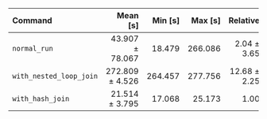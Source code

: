 | Command | Mean [s] | Min [s] | Max [s] | Relative |
|:---|---:|---:|---:|---:|
| `normal_run` | 43.907 ± 78.067 | 18.479 | 266.086 | 2.04 ± 3.65 |
| `with_nested_loop_join` | 272.809 ± 4.526 | 264.457 | 277.756 | 12.68 ± 2.25 |
| `with_hash_join` | 21.514 ± 3.795 | 17.068 | 25.173 | 1.00 |

